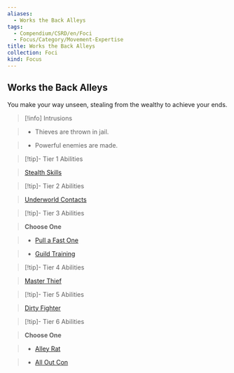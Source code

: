 ```yaml
---
aliases:
  - Works the Back Alleys
tags:
  - Compendium/CSRD/en/Foci
  - Focus/Category/Movement-Expertise
title: Works the Back Alleys
collection: Foci
kind: Focus
---
```

## Works the Back Alleys    
You make your way unseen, stealing from the wealthy to achieve your ends.    
  
>[!info] Intrusions    
>- Thieves are thrown in jail.    
>- Powerful enemies are made.    
  
  
>[!tip]- Tier 1 Abilities    
> [Stealth Skills](Stealth-Skills.md)    
  
  
>[!tip]- Tier 2 Abilities    
> [Underworld Contacts](Underworld-Contacts.md)    
  
  
>[!tip]- Tier 3 Abilities    
> **Choose One**    
>- [Pull a Fast One](Pull-a-Fast-One.md)    
>- [Guild Training](Guild-Training.md)    
  
  
>[!tip]- Tier 4 Abilities    
> [Master Thief](Master-Thief.md)    
  
  
>[!tip]- Tier 5 Abilities    
> [Dirty Fighter](Dirty-Fighter.md)    
  
  
>[!tip]- Tier 6 Abilities    
> **Choose One**    
>- [Alley Rat](Alley-Rat.md)    
>- [All Out Con](All-Out-Con.md)